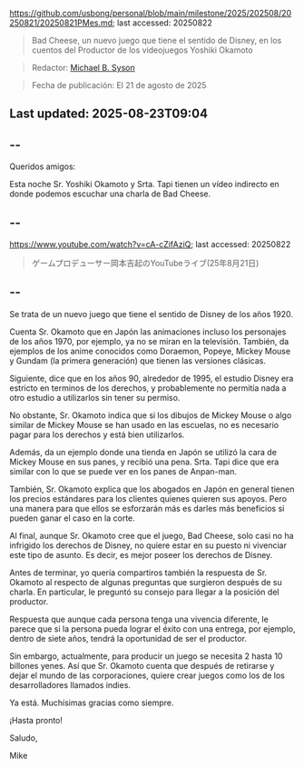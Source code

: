 https://github.com/usbong/personal/blob/main/milestone/2025/202508/20250821/20250821PMes.md; last accessed: 20250822

> Bad Cheese, un nuevo juego que tiene el sentido de Disney, en los cuentos del Productor de los videojuegos Yoshiki Okamoto

> Redactor: [Michael B. Syson](https://www.linkedin.com/in/michaelsyson/)

> Fecha de publicación: El 21 de agosto de 2025

## Last updated: 2025-08-23T09:04

## --

Queridos amigos:

Esta noche Sr. Yoshiki Okamoto y Srta. Tapi tienen un vídeo indirecto en donde podemos escuchar una charla de Bad Cheese.

## --

https://www.youtube.com/watch?v=cA-cZifAziQ; last accessed: 20250822

> ゲームプロデューサー岡本吉起のYouTubeライブ(25年8月21日)

## --

Se trata de un nuevo juego que tiene el sentido de Disney de los años 1920.

Cuenta Sr. Okamoto que en Japón las animaciones incluso los personajes de los años 1970, por ejemplo, ya no se miran en la televisión. También, da ejemplos de los anime conocidos como Doraemon, Popeye, Mickey Mouse y Gundam (la primera generación) que tienen las versiones clásicas.

Siguiente, dice que en los años 90, alrededor de 1995, el estudio Disney era estricto en terminos de los derechos, y probablemente no permitía nada a otro estudio a utilizarlos sin tener su permiso. 

No obstante, Sr. Okamoto indica que si los dibujos de Mickey Mouse o algo similar de Mickey Mouse se han usado en las escuelas, no es necesario pagar para los derechos y está bien utilizarlos.

Además, da un ejemplo donde una tienda en Japón se utilizó la cara de Mickey Mouse en sus panes, y recibió una pena. Srta. Tapi dice que era similar con lo que se puede ver en los panes de Anpan-man.

También, Sr. Okamoto explica que los abogados en Japón en general tienen los precios estándares para los clientes quienes quieren sus apoyos. Pero una manera para que ellos se esforzarán más es darles más beneficios si pueden ganar el caso en la corte.

Al final, aunque Sr. Okamoto cree que el juego, Bad Cheese, solo casi no ha infrigido los derechos de Disney, no quiere estar en su puesto ni vivenciar este tipo de asunto. Es decir, es mejor poseer los derechos de Disney.

Antes de terminar, yo quería compartiros también la respuesta de Sr. Okamoto al respecto de algunas preguntas que surgieron después de su charla. En particular, le preguntó su consejo para llegar a la posición del productor.

Respuesta que aunque cada persona tenga una vivencia diferente, le parece que si la persona pueda lograr el éxito con una entrega, por ejemplo, dentro de siete años, tendrá la oportunidad de ser el productor. 

Sin embargo, actualmente, para producir un juego se necesita 2 hasta 10 billones yenes. Así que Sr. Okamoto cuenta que después de retirarse y dejar el mundo de las corporaciones, quiere crear juegos como los de los desarrolladores llamados indies.

Ya está. Muchísimas gracias como siempre.

¡Hasta pronto!

Saludo,

Mike